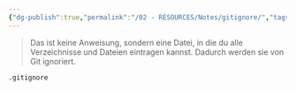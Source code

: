 ```yaml
---
{"dg-publish":true,"permalink":"/02 - RESOURCES/Notes/gitignore/","tags":["git/gitignore"],"noteIcon":"","updated":"2024-10-15T11:17:15.000+02:00"}
---
```


>Das ist keine Anweisung, sondern eine Datei, in die du alle Verzeichnisse und Dateien eintragen kannst. Dadurch werden sie von Git ignoriert.
```bash
.gitignore
```